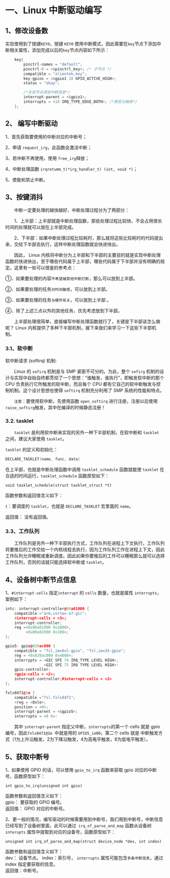 # 一、Linux 中断驱动编写
## 1、修改设备数
实验使用到了按键`KEY0`，按键 `KEY0` 使用中断模式，因此需要在`key`节点下添加中断相关属性，添加完成以后的`key`节点内容如下所示：
```cpp
	key{
		pinctrl-names = "default";
		pinctrl-0 = <&pinctrl_key>; /* 子节点 */
		compatible = "alientek,key";
		key-gpios = <&gpio1 18 GPIO_ACTIVE_HIGH>;
		status = "okay";

		/*在该节点添加中断信息*/
		interrupt-parent = <&gpio1>;
		interrupts = <18 IRQ_TYPE_EDGE_BOTH>; /*跳变沿触发*/
	};
```



## 2、 编写中断驱动


1、首先获取要使用的中断对应的中断号；

 2、申请 `request_irg`，此函数会激活中断；

3、若中断不再使用，使用 `free_irg`释放；

4、中断处理函数 `irqretumm_t(*irg_handler_t) (int, void *)`；

 5、使能和禁止中断。

## 3、按键消抖

&emsp;&emsp;中断一定要处理的越快越好，中断处理过程分为了两部分： 
 
&emsp;&emsp;1、上半部：上半部就是中断处理函数，那些处理过程比较快，不会占用很长时间的处理就可以放在上半部完成。  

&emsp;&emsp;2、下半部：如果中断处理过程比较耗时，那么就将这些比较耗时的代码提出来，交给下半部去执行，这样中断处理函数就会快进快出。  

&emsp;&emsp;因此， Linux 内核将中断分为上半部和下半部的主要目的就是实现中断处理函数的快进快出，至于哪些代码属于上半部，哪些代码属于下半部并没有明确的规定。这里有一些可以借鉴的参考点：

①、如果要处理的内容`不希望被其他中断打断`，那么可以放到上半部。

②、如果要处理的任务`对时间敏感`，可以放到上半部。 

③、如果要处理的任务`与硬件有关`，可以放到上半部  。 

④、除了上述三点以外的其他任务，优先考虑放到下半部。 

&emsp;&emsp;上半部处理很简单，直接编写中断处理函数就行了，关键是下半部该怎么做呢？ Linux 内核提供了多种下半部机制，接下来我们来学习一下这些下半部机制。

### 3.1、软中断

软中断请求 (softirq) 机制:

&emsp;&emsp;Linux 的 `sofirq` 机制是与 SMP 紧密不可分的。为此，整个 `sofirg` 机制的设计与实现中自始自终都贯彻了一个思想：“谁触发，谁执行”，即触发软中断的那个 CPU 负责执行它所触发的软中断，而且每个 CPU 都有它自己的软中断触发与控制机制。这个设计思想也使得 `softirq` 机制充分利用了 SMP 系统的性能和特点。

&emsp;&emsp;`注意`：要使用软中断，先使用函数 `open_softirq` 进行注册，注册以后使用`raise_softirg`触发，其中在编译的时候静态注册！

### 3.2. tasklet
&emsp;&emsp;`tasklet` 是利用软中断来实现的另外一种下半部机制，在软中断和 `tasklet` 之间，建议大家使用 `tasklet`。

`tasklet` 的定义和初始化：
```cpp
DECLARE_TASKLET(name, func, data)
```
在上半部，也就是中断处理函数中调用 `tasklet_schedule` 函数就能使 `tasklet` 在合适的时间运行，`tasklet_schedule` 函数原型如下：

```void tasklet_schedule(struct tasklet_struct *t)  ```

函数参数和返回值含义如下：  

`t`：要调度的 `tasklet`，也就是 `DECLARE_TASKLET` 宏里面的 `name`。  

返回值： 没有返回值。

### 3.3、工作队列
&emsp;&emsp;工作队列是另外一种下半部执行方式，工作队列在进程上下文执行，工作队列将要推后的工作交给一个内核线程去执行，因为工作队列工作在进程上下文，因此工作队列允许睡眠或重新调度。因此如果你要推后的工作可以睡眠那么就可以选择工作队列，否则的话就只能选择软中断或 `tasklet`。

## 4、设备树中断节点信息

1、`#interrupt-cells` 指定`interrupt` 的 `cells` 数量，也就是属性 `interrupts`，案例如下：
```cpp
intc: interrupt-controller@00a01000 {
	compatible ="arm,cortex-a7-gic";
	#interrupt-cells = <3>;
	interrupt-controller;
	reg =<0x00a01000 0x1000>,
		 <0x00a02000 0x100>;
};
```
```cpp
gpio5: gpio@020ac000 {
	compatible = "fsl,imx6ul-gpio", "fsl,imx35-gpio";
	reg = <0x020ac000 0x4000>;
	interrypts = <GIC SPI 74 IRQ_TYPE LEVEL HIGH>,
				 <GIC SPI 75 IRO TYPE LEVEL HIGH>:
	gpio-controller;
	#gpio-cells = <2>;
	interrupt-controller;#interrupt-cells = <2>
};
```
```cpp
fxls8471@1e {
	compatible ="fsl.fxls8471";
	<reg = <Oxle>;
	position = <0>;
	interrupt-parent = <&gpio5>;
	interrupts = <0 8>:

```
&emsp;&emsp;其中 `interrupt-parent` 指定父中断，`interrupts`的第一个 cells 就是 gpio 编号，因此`fxls8471@1e `中就是用的 `GPIO5_io00`，第二个 cells 就是 中断触发方式（1为上升沿触发，2为下降沿触发，4为高电平触发，8为低电平触发）。

## 5、获取中断号

1、如果使用 GPIO 的话，可以使用 `gpio_to_irq` 函数来获取 gpio 对应的中断号，函数原型如下：  

```int gpio_to_irq(unsigned int gpio)  ```

函数参数和返回值含义如下：  
gpio： 要获取的 GPIO 编号。  
返回值： GPIO 对应的中断号。

2、更一般的情况，编写驱动的时候需要用到中断号，我们用到中断号，中断信息已经写到了设备树里面，此可以通过` irq_of_parse_and_map` 函数从设备树 `interupts` 属性中提取到对应的设备号，函数原型如下：  

```
unsigned int irq_of_parse_and_map(struct device_node *dev, int index)
```
函数参数和返回值含义如下：  
dev： 设备节点。
index：索引号， `interrupts` 属性可能包含`多条中断信息`，通过 index 指定要获取的信息。  
返回值：中断号。

<!--stackedit_data:
eyJoaXN0b3J5IjpbMTI0MjU0OTM3MCwxNTEwNDgzNjI5LDIwNj
Y0MDA0OTMsLTQwNTI3NzIwOSwtMjA4ODc0NjYxMl19
-->